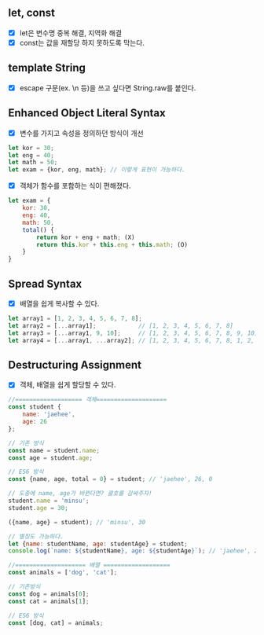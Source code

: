 ## let, const
- [x] let은 변수명 중복 해결, 지역화 해결
- [x] const는 값을 재할당 하지 못하도록 막는다.

## template String
- [x] escape 구문(ex. \n 등)을 쓰고 싶다면 String.raw를 붙인다.

## Enhanced Object Literal Syntax
- [x] 변수를 가지고 속성을 정의하던 방식이 개선
```javascript
let kor = 30;
let eng = 40;
let math = 50;
let exam = {kor, eng, math}; // 이렇게 표현이 가능하다.
```
- [x] 객체가 함수를 포함하는 식이 편해졌다.
```javascript
let exam = {
    kor: 30,
    eng: 40,
    math: 50,
    total() {
        return kor + eng + math; (X)
        return this.kor + this.eng + this.math; (O)
    }
}
```

## Spread Syntax
- [x] 배열을 쉽게 복사할 수 있다.
```javascript
let array1 = [1, 2, 3, 4, 5, 6, 7, 8];
let array2 = [...array1];            // [1, 2, 3, 4, 5, 6, 7, 8]
let array3 = [...array1, 9, 10];     // [1, 2, 3, 4, 5, 6, 7, 8, 9, 10]
let array4 = [...array1, ...array2]; // [1, 2, 3, 4, 5, 6, 7, 8, 1, 2, 3, 4, 5, 6, 7, 8];
```

## Destructuring Assignment
- [x] 객체, 배열을 쉽게 할당할 수 있다.
```javascript
//=================== 객체====================
const student {
    name: 'jaehee',
    age: 26
};

// 기존 방식
const name = student.name;
const age = student.age;

// ES6 방식
const {name, age, total = 0} = student; // 'jaehee', 26, 0

// 도중에 name, age가 바뀐다면? 괄호를 감싸주자!
student.name = 'minsu';
student.age = 30;

({name, age} = student); // 'minsu', 30

// 별칭도 가능하다.
let {name: studentName, age: studentAge} = student;
console.log(`name: ${studentName}, age: ${studentAge}`); // 'jaehee', 26

//==================== 배열 ===================
const animals = ['dog', 'cat'];

// 기존방식
const dog = animals[0];
const cat = animals[1];

// ES6 방식
const [dog, cat] = animals;
```









